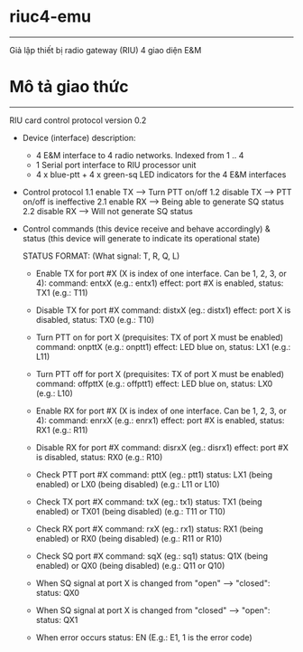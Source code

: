 # riuc4-emu
----------------------------
Giả lập thiết bị radio gateway (RIU) 4 giao diện E&M

# Mô tả giao thức
----------------------------
RIU card control protocol version 0.2

- Device (interface) description:
    + 4 E&M interface to 4 radio networks. Indexed from 1 .. 4
    + 1 Serial port interface to RIU processor unit
    + 4 x blue-ptt + 4 x green-sq LED indicators for the 4 E&M interfaces
- Control protocol
    1.1 enable TX --> Turn PTT on/off
    1.2 disable TX --> PTT on/off is ineffective
    2.1 enable RX --> Being able to generate SQ status
    2.2 disable RX --> Will not generate SQ status
    
- Control commands (this device receive and behave accordingly) & status (this device will generate to indicate its operational state)

    STATUS FORMAT: <what SIGNAL><which PORT><ON or OFF> (What signal: T, R, Q, L)

    + Enable TX for port #X (X is index of one interface. Can be 1, 2, 3, or 4):
            command: entxX (e.g.: entx1)
            effect: port #X is enabled, status: TX1 (e.g.: T11)
    + Disable TX for port #X
            command: distxX (eg.: distx1)
            effect: port X is disabled, status: TX0 (e.g.: T10)
    + Turn PTT on for port X (prequisites: TX of port X must be enabled)
            command: onpttX (e.g.: onptt1)
            effect: LED blue on, status: LX1 (e.g.: L11)

    + Turn PTT off for port X (prequisites: TX of port X must be enabled)
            command: offpttX (e.g.: offptt1)
            effect: LED blue on, status: LX0 (e.g.: L10)

    + Enable RX for port #X (X is index of one interface. Can be 1, 2, 3, or 4):
            command: enrxX (e.g.: enrx1)
            effect: port #X is enabled, status: RX1 (e.g.: R11)

    + Disable RX for port #X
            command: disrxX (eg.: disrx1)
            effect: port #X is disabled, status: RX0 (e.g.: R10)

    + Check PTT port #X
            command: pttX (eg.: ptt1)
            status: LX1 (being enabled) or LX0 (being disabled) (e.g.: L11 or L10)
    + Check TX port #X
            command: txX (eg.: tx1)
            status: TX1 (being enabled) or TX01 (being disabled) (e.g.: T11 or T10)
    + Check RX port #X
            command: rxX (eg.: rx1)
            status: RX1 (being enabled) or RX0 (being disabled) (e.g.: R11 or R10)
    + Check SQ port #X
            command: sqX (eg.: sq1)
            status: Q1X (being enabled) or QX0 (being disabled) (e.g.: Q11 or Q10)

    + When SQ signal at port X is changed from "open" --> "closed":
            status: QX0
    + When SQ signal at port X is changed from "closed" --> "open":
            status: QX1
    
    + When error occurs
            status: EN (E.g.: E1, 1 is the error code) 
